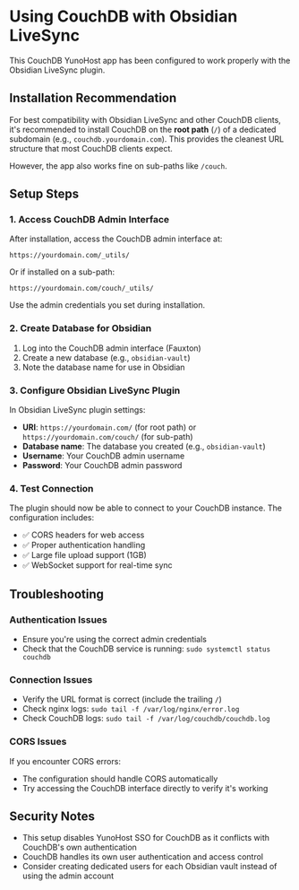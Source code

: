 # Using CouchDB with Obsidian LiveSync

This CouchDB YunoHost app has been configured to work properly with the Obsidian LiveSync plugin.

## Installation Recommendation

For best compatibility with Obsidian LiveSync and other CouchDB clients, it's recommended to install CouchDB on the **root path** (`/`) of a dedicated subdomain (e.g., `couchdb.yourdomain.com`). This provides the cleanest URL structure that most CouchDB clients expect.

However, the app also works fine on sub-paths like `/couch`.

## Setup Steps

### 1. Access CouchDB Admin Interface

After installation, access the CouchDB admin interface at:

```url
https://yourdomain.com/_utils/
```

Or if installed on a sub-path:

```url
https://yourdomain.com/couch/_utils/
```

Use the admin credentials you set during installation.

### 2. Create Database for Obsidian

1. Log into the CouchDB admin interface (Fauxton)
2. Create a new database (e.g., `obsidian-vault`)
3. Note the database name for use in Obsidian

### 3. Configure Obsidian LiveSync Plugin

In Obsidian LiveSync plugin settings:

- **URI**: `https://yourdomain.com/` (for root path) or `https://yourdomain.com/couch/` (for sub-path)
- **Database name**: The database you created (e.g., `obsidian-vault`)
- **Username**: Your CouchDB admin username
- **Password**: Your CouchDB admin password

### 4. Test Connection

The plugin should now be able to connect to your CouchDB instance. The configuration includes:

- ✅ CORS headers for web access
- ✅ Proper authentication handling
- ✅ Large file upload support (1GB)
- ✅ WebSocket support for real-time sync

## Troubleshooting

### Authentication Issues

- Ensure you're using the correct admin credentials
- Check that the CouchDB service is running: `sudo systemctl status couchdb`

### Connection Issues

- Verify the URL format is correct (include the trailing `/`)
- Check nginx logs: `sudo tail -f /var/log/nginx/error.log`
- Check CouchDB logs: `sudo tail -f /var/log/couchdb/couchdb.log`

### CORS Issues

If you encounter CORS errors:

- The configuration should handle CORS automatically
- Try accessing the CouchDB interface directly to verify it's working

## Security Notes

- This setup disables YunoHost SSO for CouchDB as it conflicts with CouchDB's own authentication
- CouchDB handles its own user authentication and access control
- Consider creating dedicated users for each Obsidian vault instead of using the admin account
